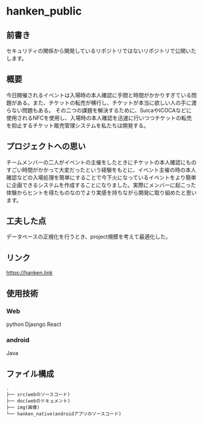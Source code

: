 # hanken_public

## 前書き

セキュリティの関係から開発しているリポジトリではないリポジトリで公開いたします。

## 概要

今日開催されるイベントは入場時の本人確認に手間と時間がかかりすぎている問題がある。また、チケットの転売が横行し、チケットが本当に欲しい人の手に渡らない問題もある。
その二つの課題を解決するために、SuicaやICOCAなどに使用されるNFCを使用し、入場時の本人確認を迅速に行いつつチケットの転売を抑止するチケット販売管理システムを私たちは開発する。


## プロジェクトへの思い

チームメンバーの二人がイベントの主催をしたときにチケットの本人確認にものすごい時間がかかって大変だったという経験をもとに、イベント主催の時の本人確認などの入場処理を簡単にすることで今下火になっているイベントをより簡単に企画できるシステムを作成することになりました。実際にメンバーに起こった体験からヒントを得たものなのでより実感を持ちながら開発に取り組めたと思います。

## 工夫した点

データベースの正規化を行うとき、project規模を考えて最適化した。

## リンク

https://hanken.link

## 使用技術

### Web

python
Djasngo
React

### android

Java


## ファイル構成

```
.
├── src(webのソースコード)
├── doc(webのドキュメント)
├── img(画像)
└── hanken_native(androidアプリのソースコード)

```
